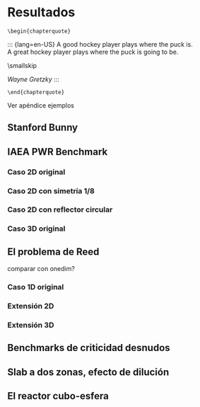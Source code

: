 # Resultados

```{=latex}
\begin{chapterquote}
```
::: {lang=en-US}
A good hockey player plays where the puck is.  
A great hockey player plays where the puck is going to be.

\smallskip

_Wayne Gretzky_
:::
```{=latex}
\end{chapterquote}
```


Ver apéndice ejemplos


## Stanford Bunny

## IAEA PWR Benchmark

### Caso 2D original

### Caso 2D con simetría 1/8

### Caso 2D con reflector circular

### Caso 3D original

## El problema de Reed

comparar con onedim?

### Caso 1D original

### Extensión 2D

### Extensión 3D

## Benchmarks de criticidad desnudos

## Slab a dos zonas, efecto de dilución

## El reactor cubo-esfera



